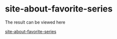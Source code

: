 # site-about-favorite-series
The result can be viewed here

[site-about-favorite-series](https://website-marischa.github.io/site-about-favorite-series/)
